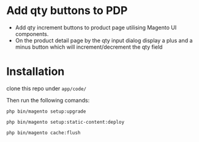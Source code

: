 # Add qty buttons to PDP
- Add qty increment buttons to product page utilising Magento UI components. 
- On the product detail page by the qty input dialog display a plus and a minus button which will increment/decrement the qty field

# Installation
clone this repo under `app/code/`

Then run the following comands: 

`php bin/magento setup:upgrade` 

`php bin/magento setup:static-content:deploy`

`php bin/magento cache:flush` 
